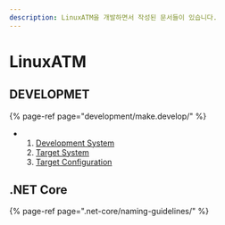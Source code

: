 ```yaml
---
description: LinuxATM을 개발하면서 작성된 문서들이 있습니다.
---
```


# LinuxATM

## DEVELOPMET

{% page-ref page="development/make.develop/" %}

* 1. [Development System](development/make.develop/1.-development-system.md)
  2. [Target System](development/make.develop/2.-target-system.md)
  3. [Target Configuration](development/make.develop/3.-target-configuration.md)



## .NET Core

{% page-ref page=".net-core/naming-guidelines/" %}

